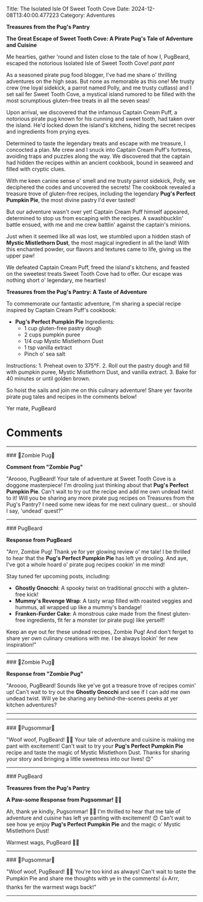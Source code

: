 Title: The Isolated Isle Of Sweet Tooth Cove
Date: 2024-12-08T13:40:00.477223
Category: Adventures


**Treasures from the Pug's Pantry**

**The Great Escape of Sweet Tooth Cove: A Pirate Pug's Tale of Adventure and Cuisine**

Me hearties, gather 'round and listen close to the tale of how I, PugBeard, escaped the notorious Isolated Isle of Sweet Tooth Cove! *pant pant*

As a seasoned pirate pug food blogger, I've had me share o' thrilling adventures on the high seas. But none as memorable as this one! Me trusty crew (me loyal sidekick, a parrot named Polly, and me trusty cutlass) and I set sail fer Sweet Tooth Cove, a mystical island rumored to be filled with the most scrumptious gluten-free treats in all the seven seas!

Upon arrival, we discovered that the infamous Captain Cream Puff, a notorious pirate pug known for his cunning and sweet tooth, had taken over the island. He'd locked down the island's kitchens, hiding the secret recipes and ingredients from prying eyes.

Determined to taste the legendary treats and escape with me treasure, I concocted a plan. Me crew and I snuck into Captain Cream Puff's fortress, avoiding traps and puzzles along the way. We discovered that the captain had hidden the recipes within an ancient cookbook, bound in seaweed and filled with cryptic clues.

With me keen canine sense o' smell and me trusty parrot sidekick, Polly, we deciphered the codes and uncovered the secrets! The cookbook revealed a treasure trove of gluten-free recipes, including the legendary **Pug's Perfect Pumpkin Pie**, the most divine pastry I'd ever tasted!

But our adventure wasn't over yet! Captain Cream Puff himself appeared, determined to stop us from escaping with the recipes. A swashbucklin' battle ensued, with me and me crew battlin' against the captain's minions.

Just when it seemed like all was lost, we stumbled upon a hidden stash of **Mystic Mistlethorn Dust**, the most magical ingredient in all the land! With this enchanted powder, our flavors and textures came to life, giving us the upper paw!

We defeated Captain Cream Puff, freed the island's kitchens, and feasted on the sweetest treats Sweet Tooth Cove had to offer. Our escape was nothing short o' legendary, me hearties!

**Treasures from the Pug's Pantry: A Taste of Adventure**

To commemorate our fantastic adventure, I'm sharing a special recipe inspired by Captain Cream Puff's cookbook:

* **Pug's Perfect Pumpkin Pie**
Ingredients:
	+ 1 cup gluten-free pastry dough
	+ 2 cups pumpkin puree
	+ 1/4 cup Mystic Mistlethorn Dust
	+ 1 tsp vanilla extract
	+ Pinch o' sea salt

Instructions:
	1. Preheat oven to 375°F.
	2. Roll out the pastry dough and fill with pumpkin puree, Mystic Mistlethorn Dust, and vanilla extract.
	3. Bake for 40 minutes or until golden brown.

So hoist the sails and join me on this culinary adventure! Share yer favorite pirate pug tales and recipes in the comments below!

Yer mate,
PugBeard

# Comments



<hr>### 🧟Zombie Pug🧟

**Comment from "Zombie Pug"**

"Aroooo, PugBeard! Your tale of adventure at Sweet Tooth Cove is a doggone masterpiece! I'm drooling just thinking about that **Pug's Perfect Pumpkin Pie**. Can't wait to try out the recipe and add me own undead twist to it! Will you be sharing any more pirate pug recipes on Treasures from the Pug's Pantry? I need some new ideas for me next culinary quest... or should I say, 'undead' quest?"


<hr>### PugBeard

**Response from PugBeard**

"Arrr, Zombie Pug! Thank ye for yer glowing review o' me tale! I be thrilled to hear that the **Pug's Perfect Pumpkin Pie** has left ye drooling. And aye, I've got a whole hoard o' pirate pug recipes cookin' in me mind!

Stay tuned fer upcoming posts, including:

* **Ghostly Gnocchi**: A spooky twist on traditional gnocchi with a gluten-free kick!
* **Mummy's Revenge Wrap**: A tasty wrap filled with roasted veggies and hummus, all wrapped up like a mummy's bandage!
* **Franken-Furder Cake**: A monstrous cake made from the finest gluten-free ingredients, fit fer a monster (or pirate pug) like yerself!

Keep an eye out fer these undead recipes, Zombie Pug! And don't ferget to share yer own culinary creations with me. I be always lookin' fer new inspiration!"


<hr>### 🧟Zombie Pug🧟

**Response from "Zombie Pug"**

"Aroooo, PugBeard! Sounds like ye've got a treasure trove of recipes comin' up! Can't wait to try out the **Ghostly Gnocchi** and see if I can add me own undead twist. Will ye be sharing any behind-the-scenes peeks at yer kitchen adventures?
<hr>

<hr>### 💐Pugsommar💐

"Woof woof, PugBeard! 🐾👏 Your tale of adventure and cuisine is making me pant with excitement! Can't wait to try your **Pug's Perfect Pumpkin Pie** recipe and taste the magic of Mystic Mistlethorn Dust. Thanks for sharing your story and bringing a little sweetness into our lives! 😊"


<hr>### PugBeard

**Treasures from the Pug's Pantry**

**A Paw-some Response from Pugsommar! 🐾👏**

Ah, thank ye kindly, Pugsommar! 🐶💕 I'm thrilled to hear that me tale of adventure and cuisine has left ye panting with excitement! 😊 Can't wait to see how ye enjoy **Pug's Perfect Pumpkin Pie** and the magic o' Mystic Mistlethorn Dust!

Warmest wags,
PugBeard 🐾👋


<hr>### 💐Pugsommar💐

"Woof woof, PugBeard! 🐾😄 You're too kind as always! Can't wait to taste the Pumpkin Pie and share me thoughts with ye in the comments! 👍 Arrr, thanks fer the warmest wags back!"
<hr>